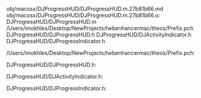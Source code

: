 obj/macosx/DJProgressHUD/DJProgressHUD.m.27b81b66.md obj/macosx/DJProgressHUD/DJProgressHUD.m.27b81b66.o: \
  DJProgressHUD/DJProgressHUD.m \
  /Users/imokhles/Desktop/NewProjects/twbenhancermac/theos/Prefix.pch \
  DJProgressHUD/DJProgressHUD.h DJProgressHUD/DJActivityIndicator.h \
  DJProgressHUD/DJProgressIndicator.h

/Users/imokhles/Desktop/NewProjects/twbenhancermac/theos/Prefix.pch:

DJProgressHUD/DJProgressHUD.h:

DJProgressHUD/DJActivityIndicator.h:

DJProgressHUD/DJProgressIndicator.h:
